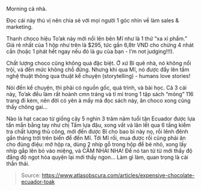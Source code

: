 Morning cả nhà.

Đọc cái này thú vị nên chia sẻ với mọi người 1 góc nhìn về làm sales & marketing.

Thanh choco hiệu To’ak này mới nổi lên bên Mĩ như là 1 thứ “xa xỉ phẩm.” Giá rẻ nhất của 1 hộp như trên là $295, tức gần 6,8tr VND cho chừng 4 nhát cắn (hoặc 1 phát hết ngay nếu đó là gu của bạn - I’m not judging!!!).

Chất lượng choco cũng không quá đặc biệt. Ở xứ Bỉ quê nhà, nó không nổi trội, và đến mức không chỗ đứng. Nhưng khi qua Mĩ, nó được đẩy lên tầm nghệ thuật thông qua thuật kể chuyện (storytelling) - humans love stories!

Nói đến kể chuyện, thì phải có nguồn gốc, quá trình, và bài học. Cả 3 cái này, To’ak đều làm rất hoành cmn tráng và tỉ mỉ trong 1 tập sách “mỏng” 116 trang đi kèm, nên đời có yên ả mấy mà đọc sách này, ăn choco xong cũng thấy chông gai…

Nào là hạt cacao từ giống cây 5 nghìn 3 trăm năm tuổi tận Ecuador được lựa tẩn mẩn bằng tay như chị Tấm lựa đậu, xong vất vả lăn lết qua 6 tầng kiểm tra chất lượng thủ công, mới đến được Bỉ cho bao bì này nọ, rồi lênh đênh gần tháng trời trên biển để đến Mĩ. Tới Mĩ rồi, mua được rồi cũng phải ăn cho đúng điệu: mở hộp ra, dùng 2 nhíp gỗ trong hộp để bẻ nhỏ, xong lấy nhíp gắp lên bỏ vào miệng, và CẤM NHAI NHA! Để nó tan từ từ mới thấy độ đắng độ ngọt hòa quyện lại mới thấy ngon… Làm gì làm, quan trọng là cái thần thái.

> Source: https://www.atlasobscura.com/articles/expensive-chocolate-ecuador-toak